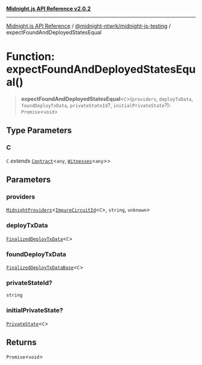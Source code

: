 [**Midnight.js API Reference v2.0.2**](../../../README.md)

***

[Midnight.js API Reference](../../../packages.md) / [@midnight-ntwrk/midnight-js-testing](../README.md) / expectFoundAndDeployedStatesEqual

# Function: expectFoundAndDeployedStatesEqual()

> **expectFoundAndDeployedStatesEqual**\<`C`\>(`providers`, `deployTxData`, `foundDeployTxData`, `privateStateId`?, `initialPrivateState`?): `Promise`\<`void`\>

## Type Parameters

### C

`C` *extends* [`Contract`](../../midnight-js-types/interfaces/Contract.md)\<`any`, [`Witnesses`](../../midnight-js-types/type-aliases/Witnesses.md)\<`any`\>\>

## Parameters

### providers

[`MidnightProviders`](../../midnight-js-types/interfaces/MidnightProviders.md)\<[`ImpureCircuitId`](../../midnight-js-types/type-aliases/ImpureCircuitId.md)\<`C`\>, `string`, `unknown`\>

### deployTxData

[`FinalizedDeployTxData`](../../midnight-js-contracts/type-aliases/FinalizedDeployTxData.md)\<`C`\>

### foundDeployTxData

[`FinalizedDeployTxDataBase`](../../midnight-js-contracts/type-aliases/FinalizedDeployTxDataBase.md)\<`C`\>

### privateStateId?

`string`

### initialPrivateState?

[`PrivateState`](../../midnight-js-types/type-aliases/PrivateState.md)\<`C`\>

## Returns

`Promise`\<`void`\>
